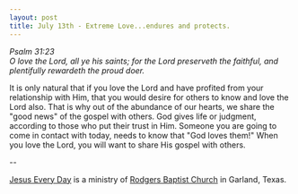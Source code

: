 ```yaml
---
layout: post
title: July 13th - Extreme Love...endures and protects.
---
```


_Psalm 31:23  
O love the Lord, all ye his saints; for the Lord preserveth the
faithful, and plentifully rewardeth the proud doer._

It is only natural that if you love the Lord and have profited from
your relationship with Him, that you would desire for others to know
and love the Lord also. That is why out of the abundance of our
hearts, we share the "good news" of the gospel with others. God gives
life or judgment, according to those who put their trust in Him.
Someone you are going to come in contact with today, needs to know
that "God loves them!" When you love the Lord, you will want to share
His gospel with others.

 --

<a href=http://jesuseveryday.net>Jesus Every Day</a> is a ministry of <a href=http://rodgersbaptist.net>Rodgers Baptist Church</a> in Garland, Texas.

